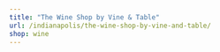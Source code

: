 ```yaml
---
title: "The Wine Shop by Vine & Table"
url: /indianapolis/the-wine-shop-by-vine-and-table/
shop: wine
---
```

